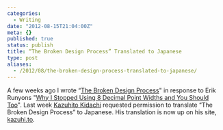 ```yaml
---
categories:
  - Writing
date: "2012-08-15T21:04:00Z"
meta: {}
published: true
status: publish
title: “The Broken Design Process” Translated to Japanese
type: post
aliases:
  - /2012/08/the-broken-design-process-translated-to-japanese/
---
```

<p>A few weeks ago I wrote “<a href="http://phanza.com/2012/07/31/the-broken-design-process">The Broken Design Process</a>" in response to Erik Runyons "<a href="http://weedygarden.net/2012/07/why-i-stopped-using-8-decimal-point-widths-and-you-should-too/">Why I Stopped Using 8 Decimal Point Widths and You Should Too</a>". Last week <a href="https://twitter.com/kazuhito/">Kazuhito Kidachi</a> requested permission to translate “The Broken Design Process” to Japanese. His translation is now up on his site, <a href="http://kidachi.kazuhi.to/blog/archives/037559.html">kazuhi.to</a>.</p>
